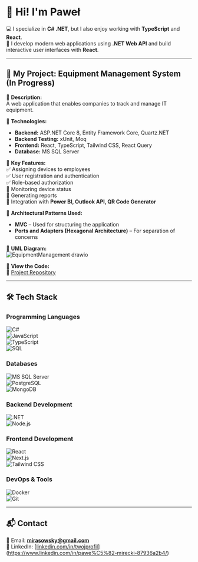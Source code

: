 # 👋 Hi! I'm Paweł

💻 I specialize in **C# .NET**, but I also enjoy working with **TypeScript** and **React**.  
🚀 I develop modern web applications using **.NET Web API** and build interactive user interfaces with **React**.  

---

## 📌 My Project: Equipment Management System (In Progress)

🔹 **Description:**  
A web application that enables companies to track and manage IT equipment.  

🔹 **Technologies:**  
- **Backend:** ASP.NET Core 8, Entity Framework Core, Quartz.NET  
- **Backend Testing:** xUnit, Moq  
- **Frontend:** React, TypeScript, Tailwind CSS, React Query  
- **Database:** MS SQL Server  

🔹 **Key Features:**  
✅ Assigning devices to employees  
✅ User registration and authentication  
✅ Role-based authorization  
🔄 Monitoring device status  
🔄 Generating reports  
🔄 Integration with **Power BI, Outlook API, QR Code Generator**  

🔹 **Architectural Patterns Used:**  
- **MVC** – Used for structuring the application  
- **Ports and Adapters (Hexagonal Architecture)** – For separation of concerns  

🔹 **UML Diagram:**  
![EquipmentManagement drawio](https://github.com/user-attachments/assets/4fc8193e-f69b-4193-9e6e-e1b35e35756e)

🔹 **View the Code:**  
📂 [Project Repository](https://github.com/Sarim401/Sarim401-EquipmentManagement)  

---

## 🛠 Tech Stack  

### **Programming Languages**  
![C#](https://img.shields.io/badge/C%23-239120?style=for-the-badge&logo=c-sharp&logoColor=white)  
![JavaScript](https://img.shields.io/badge/JavaScript-F7DF1E?style=for-the-badge&logo=javascript&logoColor=black)  
![TypeScript](https://img.shields.io/badge/TypeScript-007ACC?style=for-the-badge&logo=typescript&logoColor=white)  
![SQL](https://img.shields.io/badge/SQL-4479A1?style=for-the-badge&logo=postgresql&logoColor=white)  

### **Databases**  
![MS SQL Server](https://img.shields.io/badge/MSSQL-CC2927?style=for-the-badge&logo=microsoft-sql-server&logoColor=white)  
![PostgreSQL](https://img.shields.io/badge/PostgreSQL-316192?style=for-the-badge&logo=postgresql&logoColor=white)  
![MongoDB](https://img.shields.io/badge/MongoDB-47A248?style=for-the-badge&logo=mongodb&logoColor=white)  

### **Backend Development**  
![.NET](https://img.shields.io/badge/.NET-512BD4?style=for-the-badge&logo=dotnet&logoColor=white)  
![Node.js](https://img.shields.io/badge/Node.js-43853D?style=for-the-badge&logo=node.js&logoColor=white)  

### **Frontend Development**  
![React](https://img.shields.io/badge/React-61DAFB?style=for-the-badge&logo=react&logoColor=black)  
![Next.js](https://img.shields.io/badge/Next.js-000000?style=for-the-badge&logo=next.js&logoColor=white)  
![Tailwind CSS](https://img.shields.io/badge/TailwindCSS-06B6D4?style=for-the-badge&logo=tailwindcss&logoColor=white)  

### **DevOps & Tools**  
![Docker](https://img.shields.io/badge/Docker-2496ED?style=for-the-badge&logo=docker&logoColor=white)  
![Git](https://img.shields.io/badge/Git-F05032?style=for-the-badge&logo=git&logoColor=white)  

---

## 📬 Contact  
📧 Email: **mirasowsky@gmail.com**  
🔗 LinkedIn: [[linkedin.com/in/twojprofil](https://linkedin.com/in/twojprofil)](https://www.linkedin.com/in/pawe%C5%82-mirecki-87936a2b4/)  
